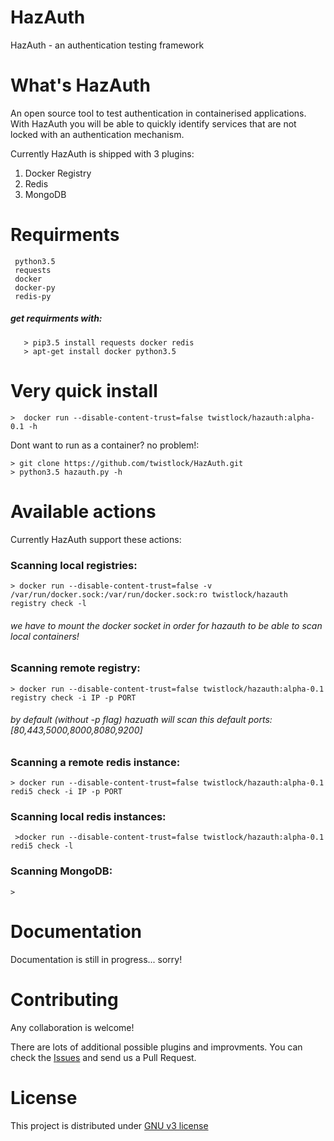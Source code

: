 HazAuth
=================
HazAuth - an authentication testing framework


What's HazAuth
=================

An open source tool to test authentication in containerised applications.
With HazAuth you will be able to quickly identify services that are not locked with an authentication mechanism.

Currently HazAuth is shipped with 3 plugins:
1. Docker Registry
2. Redis
3. MongoDB

Requirments
==================
     python3.5
     requests
     docker
     docker-py
     redis-py
   ##### get requirments with:
       > pip3.5 install requests docker redis
       > apt-get install docker python3.5
Very quick install
==================


    >  docker run --disable-content-trust=false twistlock/hazauth:alpha-0.1 -h
    
Dont want to run as a container? no problem!:
     
    > git clone https://github.com/twistlock/HazAuth.git
    > python3.5 hazauth.py -h

Available actions
=================

Currently HazAuth support these actions:

###  Scanning local registries:

    > docker run --disable-content-trust=false -v /var/run/docker.sock:/var/run/docker.sock:ro twistlock/hazauth registry check -l
    
   ###### we have to mount the docker socket in order for hazauth to be able to scan local containers!
###  Scanning remote registry:

    > docker run --disable-content-trust=false twistlock/hazauth:alpha-0.1 registry check -i IP -p PORT
###### by default (without -p flag) hazuath will scan this default ports: [80,443,5000,8000,8080,9200]


### Scanning a remote redis instance:

    > docker run --disable-content-trust=false twistlock/hazauth:alpha-0.1 redi5 check -i IP -p PORT


###  Scanning local redis instances:

     >docker run --disable-content-trust=false twistlock/hazauth:alpha-0.1 redi5 check -l
    
###  Scanning MongoDB:

    >





Documentation
=============

Documentation is still in progress... sorry!

Contributing
============

Any collaboration is welcome!

There are lots of additional possible plugins and improvments.
You can check the [Issues](https://github.com/twistlock/HazAuth/issues) and send us a Pull Request.

License
=======

This project is distributed under [GNU v3 license](https://github.com/twistlock/HazAuth/blob/master/LICENSE)
